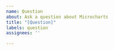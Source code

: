 ```yaml
---
name: Question
about: Ask a question about Microcharts
title: "[Question]"
labels: question
assignees: ''

---
```



